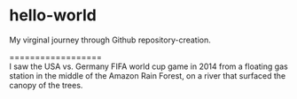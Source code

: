 # hello-world
My virginal journey through Github repository-creation. 

==================
</br>
I saw the USA vs. Germany FIFA world cup game in 2014 from a floating gas station in the middle of the Amazon Rain Forest, on a river that surfaced the canopy of the trees.  
